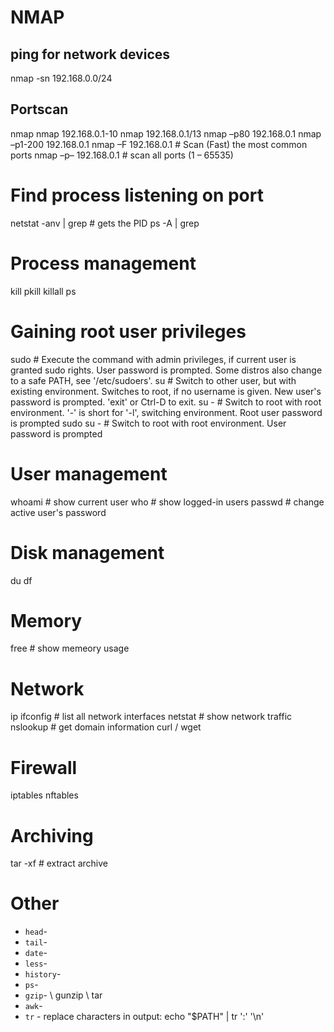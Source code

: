 # NMAP
## ping for network devices
nmap -sn 192.168.0.0/24

## Portscan
nmap <url>
nmap 192.168.0.1-10
nmap 192.168.0.1/13
nmap –p80 192.168.0.1
nmap –p1-200 192.168.0.1
nmap –F 192.168.0.1  # Scan (Fast) the most common ports
nmap –p– 192.168.0.1  # scan all ports (1 – 65535)

# Find process listening on port
netstat -anv | grep <port>  # gets the PID
ps -A | grep <pid>

# Process management
kill <pid>
pkill <pname>
killall
ps

# Gaining root user privileges
sudo <command>  # Execute the command with admin privileges, if current user is granted sudo rights. User password is prompted. Some distros also change to a safe PATH, see '/etc/sudoers'.
su <username>  # Switch to other user, but with existing environment. Switches to root, if no username is given. New user's password is prompted. 'exit' or Ctrl-D to exit.
su -  # Switch to root with root environment. '-' is short for '-l', switching environment. Root user password is prompted
sudo su -  # Switch to root with root environment. User password is prompted

# User management
whoami  # show current user
who  # show logged-in users
passwd  # change active user's password

# Disk management
du
df

# Memory
free  # show memeory usage

# Network
ip
ifconfig  # list all network interfaces
netstat  # show network traffic
nslookup <domain>  # get domain information
curl / wget

# Firewall
iptables
nftables

# Archiving
tar -xf <file>  # extract archive

# Other
* `head`- 
* `tail`- 
* `date`- 
* `less`- 
* `history`- 
* `ps`- 
* `gzip`-  \ gunzip \ tar
* `awk`- 
* `tr` - replace characters in output: echo "$PATH" | tr ':' '\n'